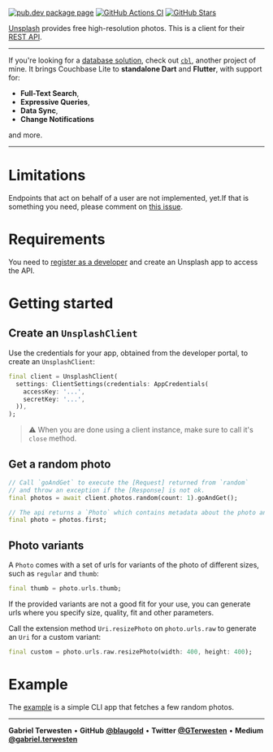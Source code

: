[![pub.dev package page](https://badgen.net/pub/v/unsplash_client)](https://pub.dev/packages/unsplash_client)
[![GitHub Actions CI](https://github.com/blaugold/unsplash_client/actions/workflows/ci.yml/badge.svg)](https://github.com/blaugold/unsplash_client/actions/workflows/ci.yml)
[![GitHub Stars](https://badgen.net/github/stars/blaugold/unsplash_client)](https://github.com/blaugold/unsplash_client/stargazers)

[Unsplash][unsplash] provides free high-resolution photos. This is a client for
their [REST API][unsplash api].

---

If you're looking for a <u>database solution</u>, check out
[`cbl`](https://pub.dev/packages/cbl), another project of mine. It brings
Couchbase Lite to **standalone Dart** and **Flutter**, with support for:

- **Full-Text Search**,
- **Expressive Queries**,
- **Data Sync**,
- **Change Notifications**

and more.

---

# Limitations

Endpoints that act on behalf of a user are not implemented, yet.If that is
something you need, please comment on
[this issue](https://github.com/blaugold/unsplash_client/issues/5).

# Requirements

You need to [register as a developer][unsplash developer portal] and create an
Unsplash app to access the API.

# Getting started

## Create an `UnsplashClient`

Use the credentials for your app, obtained from the developer portal, to create
an `UnsplashClient`:

```dart
final client = UnsplashClient(
  settings: ClientSettings(credentials: AppCredentials(
    accessKey: '...',
    secretKey: '...',
  )),
);
```

> :warning: When you are done using a client instance, make sure to call it's
> `close` method.

## Get a random photo

```dart
// Call `goAndGet` to execute the [Request] returned from `random`
// and throw an exception if the [Response] is not ok.
final photos = await client.photos.random(count: 1).goAndGet();

// The api returns a `Photo` which contains metadata about the photo and urls to download it.
final photo = photos.first;
```

## Photo variants

A `Photo` comes with a set of urls for variants of the photo of different sizes,
such as `regular` and `thumb`:

```dart
final thumb = photo.urls.thumb;
```

If the provided variants are not a good fit for your use, you can generate urls
where you specify size, quality, fit and other parameters.

Call the extension method `Uri.resizePhoto` on `photo.urls.raw` to generate an
`Uri` for a custom variant:

```dart
final custom = photo.urls.raw.resizePhoto(width: 400, height: 400);
```

# Example

The [example](https://pub.dev/packages/unsplash_client/example) is a simple CLI
app that fetches a few random photos.

---

**Gabriel Terwesten** &bullet; **GitHub**
**[@blaugold](https://github.com/blaugold)** &bullet; **Twitter**
**[@GTerwesten](https://twitter.com/GTerwesten)** &bullet; **Medium**
**[@gabriel.terwesten](https://medium.com/@gabriel.terwesten)**

[unsplash api]: https://unsplash.com/documentation
[unsplash]: https://unsplash.com/
[unsplash developer portal]: https://unsplash.com/developers
